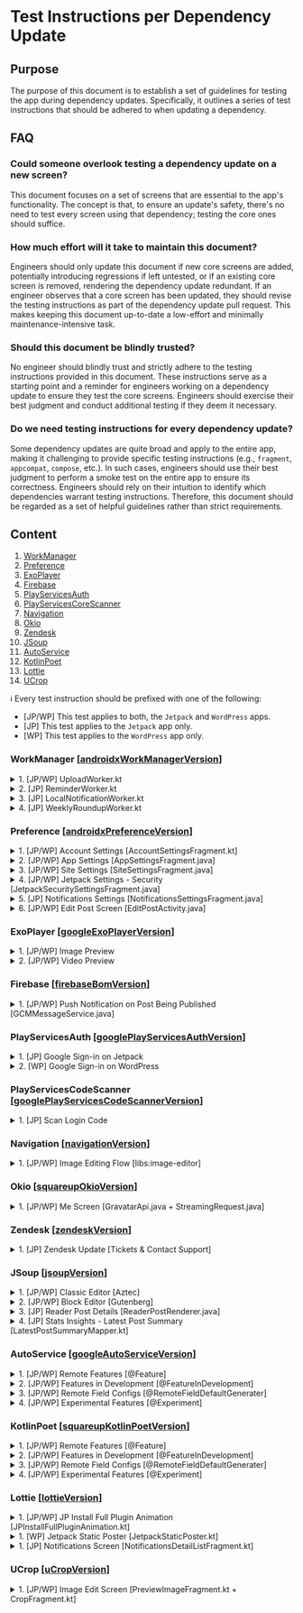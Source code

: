 # Test Instructions per Dependency Update

## Purpose

The purpose of this document is to establish a set of guidelines for testing the app during
dependency updates. Specifically, it outlines a series of test instructions that should be adhered
to when updating a dependency.

## FAQ

### Could someone overlook testing a dependency update on a new screen?

This document focuses on a set of screens that are essential to the app's functionality. The concept
is that, to ensure an update's safety, there's no need to test every screen using that dependency;
testing the core ones should suffice.

### How much effort will it take to maintain this document?

Engineers should only update this document if new core screens are added, potentially introducing
regressions if left untested, or if an existing core screen is removed, rendering the dependency
update redundant. If an engineer observes that a core screen has been updated, they should revise
the testing instructions as part of the dependency update pull request. This makes keeping this
document up-to-date a low-effort and minimally maintenance-intensive task.

### Should this document be blindly trusted?

No engineer should blindly trust and strictly adhere to the testing instructions provided in this
document. These instructions serve as a starting point and a reminder for engineers working on a
dependency update to ensure they test the core screens. Engineers should exercise their best
judgment and conduct additional testing if they deem it necessary.

### Do we need testing instructions for every dependency update?

Some dependency updates are quite broad and apply to the entire app, making it challenging to
provide specific testing instructions (e.g., `fragment`, `appcompat`, `compose`, etc.). In such
cases, engineers should use their best judgment to perform a smoke test on the entire app to ensure
its correctness. Engineers should rely on their intuition to identify which dependencies warrant
testing instructions. Therefore, this document should be regarded as a set of helpful guidelines
rather than strict requirements.

## Content

1. [WorkManager](#workmanager)
2. [Preference](#preference)
3. [ExoPlayer](#exoplayer)
4. [Firebase](#firebase)
5. [PlayServicesAuth](#playservicesauth)
6. [PlayServicesCoreScanner](#playservicescodescanner)
7. [Navigation](#navigation)
8. [Okio](#okio)
9. [Zendesk](#zendesk)
10. [JSoup](#jsoup)
11. [AutoService](#autoservice)
12. [KotlinPoet](#kotlinpoet)
13. [Lottie](#lottie)
14. [UCrop](#ucrop)

ℹ️ Every test instruction should be prefixed with one of the following:
- [JP/WP] This test applies to both, the `Jetpack` and `WordPress` apps.
- [JP] This test applies to the `Jetpack` app only.
- [WP] This test applies to the `WordPress` app only.

### WorkManager [[androidxWorkManagerVersion](https://github.com/wordpress-mobile/WordPress-Android/blob/trunk/build.gradle#L54)] <a name="workmanager"></a>

<details>
  <summary>1. [JP/WP] UploadWorker.kt</summary>

- Go to `Post` screen.
- Create a new post and publish it.
- Turn device offline.
- Go to this post and update it.
- Notice the warning message: `We'll publish the post when your device is back online.`
- Turn device online.
- Notice this post being automatically uploaded.
- Open this post on a web browser and verify the post is indeed updated.

</details>

<details>
  <summary>2. [JP] ReminderWorker.kt</summary>

- Go to `Site Settings` screen.
- Find the `Blogging` section, click on `Reminders`, toggle-on every day and click on `Update`.
- Notice the `All set!` bottom sheet appearing, click `Done`.
- Close the app, preferably swipe the app off.
- Go to the device's `Settings` app, find the `Date & Time` section, turn `Automatic date & time`
  off.
- Set the device's date to a day after today.
- Open the app.
- Verify the `Blogging Reminders` notification appearing. For example, the notification title could
  be `Daily Prompt`, while the notification description something like `Is there anything you feel
  too old to do anymore?`.

</details>

<details>
  <summary>3. [JP] LocalNotificationWorker.kt</summary>

- TODO
- TODO
- TODO

</details>

<details>
  <summary>4. [JP] WeeklyRoundupWorker.kt</summary>

- TODO
- TODO
- TODO

</details>

### Preference [[androidxPreferenceVersion](https://github.com/wordpress-mobile/WordPress-Android/blob/trunk/build.gradle#L50)] <a name="preference"></a>

<details>
  <summary>1. [JP/WP] Account Settings [AccountSettingsFragment.kt]</summary>

- Go to `Me` tab.
- Click on the `Account Settings` button.
- Verify that the `Account Settings` screen is displayed.
- Click on each of the settings within the `Account Settings` screen and verify that every setting
  works as expected.

</details>

<details>
  <summary>2. [JP/WP] App Settings [AppSettingsFragment.java]</summary>

- Go to `Me` tab.
- Click on the `App Settings` button.
- Verify that the `App Settings` screen is displayed.
- Click on each of the settings within the `App Settings` screen and verify that every setting works
  as expected, including the inner settings like the `Privacy Settings`.
- Do the same for the `Debug Settings` screens.

</details>

<details>
  <summary>3. [JP/WP] Site Settings [SiteSettingsFragment.java]</summary>

- Go to `Site Settings` screen.
- Verify that the `Site Settings` screen is displayed.
- Click on each of the settings within the `Site Settings` screen and verify that every setting
  works as expected.

</details>

<details>
  <summary>4. [JP/WP] Jetpack Settings - Security [JetpackSecuritySettingsFragment.java]</summary>

ℹ️ Prerequisite: To have this setting displayed you must have a Jetpack connected site.

- Go to `Site Settings` screen.
- Find the `Jetpack Settings` section and click on `Security`.
- Verify that the `Security` setting screen is displayed.
- Click on each of the settings within the `Security` settings screen and verify that every setting
  works as expected.

</details>

<details>
  <summary>5. [JP] Notifications Settings [NotificationsSettingsFragment.java]</summary>

- Go to `Notifications` tab.
- Click on the `Gear` setting button (top-right).
- Verify that the `Notification Settings` screen is displayed.
- Click on each of the settings within the `Notification Settings` settings screen and verify that
  every setting works as expected.

</details>

<details>
  <summary>6. [JP/WP] Edit Post Screen [EditPostActivity.java]</summary>

ℹ️ Editing a new post uses `PreferenceManager` to `setDefaultValues(...)` for `Account Settings`.

- Go to `Post` screen.
- Edit a new post, add a few of the main blocks and verify that everything is workings as expected.

</details>

### ExoPlayer [[googleExoPlayerVersion](https://github.com/wordpress-mobile/WordPress-Android/blob/trunk/build.gradle#L1)] <a name="exoplayer"></a>

<details>
  <summary>1. [JP/WP] Image Preview</summary>

- Go to `Post` screen.
- Edit a new post, add an `Image` block and then an image into it.
- Having added an image to the image block, click on the image block and then again on the image within.
- This will launch `Media Preview` screen and the image should be previewed.
- Verify that the `Image Preview` is working as expected, that rotating the device works and finally
  that clicking back navigates you back to the post edit screen.

</details>

<details>
  <summary>2. [JP/WP] Video Preview</summary>

- Go to `Post` screen.
- Edit a new post, add an `Video` block but don't add a video into it just yet.
- Find the `Video` block, click on `ADD VIDEO` and then `Choose from device` to choose a video.
- From the list of available videos to choose from screen, click on the `Play` button on the center
  on any video. FYI: If you don't click on the center, this video will get selected for use, but it
  won't play.
- This will launch `Media Preview` screen and the video should start playing.
- Verify that the `Video Preview` is working as expected, that rotating the device works and finally
  that clicking back navigates you back to the list of available videos to choose from screen.

</details>

### Firebase [[firebaseBomVersion](https://github.com/wordpress-mobile/WordPress-Android/blob/trunk/build.gradle#L1)] <a name="firebase"></a>

<details>
    <summary>1. [JP/WP] Push Notification on Post Being Published [GCMMessageService.java]</summary>

- Add a new `blog` post.
- Add any number of blocks.
- Publish the post.
- Verify that, on post being published, you get a push notification with the post's title, which,
  when you click on it, navigates you to the 'Notifications Detail' screen for this post.

</details>

### PlayServicesAuth [[googlePlayServicesAuthVersion](https://github.com/wordpress-mobile/WordPress-Android/blob/trunk/build.gradle#L1)] <a name="playservicesauth"></a>

<details>
  <summary>1. [JP] Google Sign-in on Jetpack</summary>

ℹ️ Prerequisite: If you don't have access to upload an`.aab` to Google Play Store for
   `Jetpack - Website Builder`, post a request to `+systemsrequests`.

- Check-out this branch and edit the `version.properties` file to pick a dummy `versionName` and
  `versionCode`, preferable using a higher `versionCode` to the existing one.
  - I recommend using a `versionCode` of `1000000001` and above.
  - I recommend using an explicit `versionName` like `deps-update-google-play-services-20-4-1`
    (similar to the name of this branch itself)
- Build the release `.aab` locally using this command: `./gradlew bundleJetpackVanillaRelease`
- Upload the locally generated `.aab`, found within the `WordPress/build/outputs/bundle/jetpackVanillaRelease/`
  build folder, and into Google Play Console (`Jetpack - Website Builder`) via:
  `App Bundle Explorer` > `Upload new version` (top-right)
  - Wait for the upload to complete, then via this newly uploaded app version, navigation to the
    `Downloads`, on the `Assets` section, find the `Signed, universal APK` and click the `Download`
    icon (middle-right) to download the signed `.apk` locally.
  - After having this signed `.apk` downloaded locally, go ahead and click on the `Delete app bundle`
    to delete the this app bundle from the list of available app bundles.
- Install this download signed `.apk` using this command:
  `adb install -r Downloads/jpandroid-deps-update-google-play-services-20-4-1-Signed.apk`
  (note that you can use `./tools/rename_apk_aab.sh` to rename the download signed `.apk`)
- If you were already logged-in to Jetpack, log-out and log-in again using the `Continue with Google`
  button (note that you need to use a non `A8C` account to be able to complete this flow).
- Verify that the Google sign-in works, that you have successfully logged-in and are able to use the
  app as expected.

</details>

<details>
  <summary>2. [WP] Google Sign-in on WordPress</summary>

ℹ️ Prerequisite: If you don't have access to upload an`.aab` to Google Play Store for
   `WordPress - Website Builder`, post a request to `+systemsrequests`.

- Check-out this branch and edit the `version.properties` file to pick a dummy `versionName` and
  `versionCode`, preferable using a higher `versionCode` to the existing one.
  - I recommend using a `versionCode` of `1000000001` and above.
  - I recommend using an explicit `versionName` like `deps-update-google-play-services-20-4-1`
    (similar to the name of this branch itself)
- Build the release `.aab` locally using this command: `./gradlew bundleWordPressVanillaRelease`
- Upload the locally generated `.aab`, found within the `WordPress/build/outputs/bundle/wordpressVanillaRelease/`
  build folder, and into Google Play Console (`WordPress - Website Builder`) via:
  `App Bundle Explorer` > `Upload new version` (top-right)
  - Wait for the upload to complete, then via this newly uploaded app version, navigation to the
    `Downloads`, on the `Assets` section, find the `Signed, universal APK` and click the `Download`
    icon (middle-right) to download the signed `.apk` locally.
  - After having this signed `.apk` downloaded locally, go ahead and click on the `Delete app bundle`
    to delete the this app bundle from the list of available app bundles.
- Install this download signed `.apk` using this command:
  `adb install -r Downloads/wpandroid-deps-update-google-play-services-20-4-1-Signed.apk`
  (note that you can use `./tools/rename_apk_aab.sh` to rename the download signed `.apk`)
- If you were already logged-in to WordPress, log-out and log-in again using the `Continue with Google`
  button (note that you need to use a non `A8C` account to be able to complete this flow).
- Verify that the Google sign-in works, that you have successfully logged-in and are able to use the
  app as expected.

</details>

### PlayServicesCodeScanner [[googlePlayServicesCodeScannerVersion](https://github.com/wordpress-mobile/WordPress-Android/blob/trunk/build.gradle#L1)] <a name="playservicescodescanner"></a>

<details>
  <summary>1. [JP] Scan Login Code</summary>

Step.1:
- Build and install the `Jetpack` app (note that you don't need a release build, a debug build will
  suffice).
- Login to the `Jetpack` app with a `WP.com` account (note that you need to use a non `A8C` account
  and a non `2FA` enabled account).
- Navigate to the `Me` screen (click on avatar at top-right).
- (STOP)

Step.2:
- Head over to your desktop and open a web browser (note that using an incognito tab works best).
- Browse to `wordpress.com` (note that if you are logged-in, log-out first).
- Tap the `Log In` link (top-right).
- Tap the `Login via the mobile app` link in the list of options below the main `Continue` button
  (bottom-middle).
- Verify you are on the `Login via the mobile app` view and `Use QR Code to login` is shown, along
  with a QR code for you to scan.
- (STOP)

Step.3:
- Head back to your mobile.
- Tap the `Scan Login Code` item on the `Me` screen you are currently at.
- Scan the QR code on the web browser.
- Follow the remaining prompts on your mobile to login to WordPress on your web browser (desktop),
  verify that you have successfully logged-in and are able to use WordPress as expected.

</details>

### Navigation [[navigationVersion](https://github.com/wordpress-mobile/WordPress-Android/blob/trunk/build.gradle#L1)] <a name="navigation"></a>

<details>
    <summary>1. [JP/WP] Image Editing Flow [libs:image-editor]</summary>

- Add a new `blog` post.
- Add a new `image` block.
- Choose an image and wait for it to be uploaded within the `image` block.
- Click on the `media options` of this image (top right) and then click `edit`.
- Verify that the `Edit Image` screen is shown and functioning as expected.
- Crop the image and click the `done` menu option (top right).
- Make sure the image is updated accordingly.

</details>

### Okio [[squareupOkioVersion](https://github.com/wordpress-mobile/WordPress-Android/blob/trunk/build.gradle#L1)] <a name="okio"></a>

<details>
    <summary>1. [JP/WP] Me Screen [GravatarApi.java + StreamingRequest.java]</summary>

- Go to `Me` tab.
- From the `Me` screen you are in, click on your profile's icon (`CHANGE PHOTO`).
- Choose an image and wait for the `Edit Photo` screen to appear.
- Crop the image and click the `done` menu option (top right).
- Verify the image is updated accordingly.

</details>

### Zendesk [[zendeskVersion](https://github.com/wordpress-mobile/WordPress-Android/blob/trunk/build.gradle#L1)] <a name="zendesk"></a>

<details>
    <summary>1. [JP] Zendesk Update [Tickets & Contact Support]</summary>

ℹ️ This test only works when testing with a normal, non-a8c user account.

- Go to `Me` tab -> `Help` -> `Tickets`.
- Verify that the `My tickets` Zendesk related screen opens and that it lists all of your tickets
  (or non if you don't have any yet).
- Go back to the `Help` settings screen and then click on `Contact Support`.
- Verify that the `Help` Zendesk related screen opens and that you are prompt to `Send a message...`.
- Type `Testing Zendesk X.Y.Z update, please ignore and thank you!` and then send your message.
- Go back to the `Help` settings screen and then click on `Tickets` again.
- Verify that your previously sent message is listed in there and that you can click on it.
  PS: You could also check your emails and verify that you got a
  `Thank you for contacting the WordPress.com support team! (#1234567)` email.
- Verify that clicking on it navigates you to the inner screen where your message is shown as
  `Delivered` along with a predefined automated `mobile support` response message.

</details>

### JSoup [[jsoupVersion](https://github.com/wordpress-mobile/WordPress-Android/blob/trunk/build.gradle#L1)] <a name="jsoup"></a>

<details>
    <summary>1. [JP/WP] Classic Editor [Aztec]</summary>

ℹ️ Disable the `Block Editor` before testing this.

- Go to `Posts` screen and create a new post.
- Add an `Image`, `Video` and any other entry (like `Paragraph`, `Ordered List`, `Quote`, etc).
- Publish this newly created post.
- Verify that this newly created `Classic Editor` related post of yours is being displayed as
  expected, both when previewing it from within the `Posts` and `Reader` screens. FYI: On `Reader`,
  you will find you post within the `FOLLOWING` tab.

</details>

<details>
    <summary>2. [JP/WP] Block Editor [Gutenberg]</summary>

ℹ️ Enable the `Block Editor` before testing this.

- Go to `Posts` screen and create a new post.
- Add an `Image`, `Gallery`, `Video`, `Audio`, `File`, `Media Text` and `Cover` blocks to the post.
- Publish this newly created post.
- Verify that this newly created `Block Editor` related post of yours is being displayed as expected,
  both when previewing it from within the `Posts` and `Reader` screens. FYI: On `Reader`, you will
  find you post within the `FOLLOWING` tab.

</details>

<details>
    <summary>3. [JP] Reader Post Details [ReaderPostRenderer.java]</summary>

- Go to `Reader` screen and click on various posts.
- Verify that each and every post, along with all their details is being displayed as expected.

</details>

<details>
    <summary>4. [JP] Stats Insights - Latest Post Summary [LatestPostSummaryMapper.kt]</summary>

ℹ️ If the `Latest Post Summary` card is not being displayed, navigate to the bottom of the `Stats`
   screen and click on the `Add new stats card`. Then, enabled the `Latest Post Summary` from within
   the `Posts and Pages` group.

- Go to `Stats` screen and its `INSIGHTS` tab.
- Scroll to the `Latest Post Summary` card and verify that it is being displayed as expected.

</details>

### AutoService [[googleAutoServiceVersion](https://github.com/wordpress-mobile/WordPress-Android/blob/trunk/build.gradle#L1)] <a name="autoservice"></a>

<details>
    <summary>1. [JP/WP] Remote Features [@Feature]</summary>

️️ℹ️ Just test the most recent remote feature flag.

</details>

<details>
    <summary>2. [JP/WP] Features in Development [@FeatureInDevelopment]</summary>

ℹ️ Just test the most recent feature flag in development.

</details>

<details>
    <summary>3. [JP/WP] Remote Field Configs [@RemoteFieldDefaultGenerater]</summary>

ℹ️ Just test the most recent remote remote field configs.

</details>

<details>
    <summary>4. [JP/WP] Experimental Features [@Experiment]</summary>

ℹ️ Just test the most recent experimental feature.

</details>

### KotlinPoet [[squareupKotlinPoetVersion](https://github.com/wordpress-mobile/WordPress-Android/blob/trunk/build.gradle#L1)] <a name="kotlinpoet"></a>

<details>
    <summary>1. [JP/WP] Remote Features [@Feature]</summary>

️️ℹ️ Just test the most recent remote feature flag.

</details>

<details>
    <summary>2. [JP/WP] Features in Development [@FeatureInDevelopment]</summary>

ℹ️ Just test the most recent feature flag in development.

</details>

<details>
    <summary>3. [JP/WP] Remote Field Configs [@RemoteFieldDefaultGenerater]</summary>

ℹ️ Just test the most recent remote remote field configs.

</details>

<details>
    <summary>4. [JP/WP] Experimental Features [@Experiment]</summary>

ℹ️ Just test the most recent experimental feature.

</details>

### Lottie [[lottieVersion](https://github.com/wordpress-mobile/WordPress-Android/blob/trunk/build.gradle#L1)] <a name="lottie"></a>

<details>
    <summary>1. [JP/WP] JP Install Full Plugin Animation [JPInstallFullPluginAnimation.kt]</summary>

- TODO
- TODO
- TODO

</details>

<details>
    <summary>1. [WP] Jetpack Static Poster [JetpackStaticPoster.kt]</summary>

- TODO
- TODO
- TODO

</details>

<details>
    <summary>1. [JP] Notifications Screen [NotificationsDetailListFragment.kt]</summary>

- TODO
- TODO
- TODO

</details>

### UCrop [[uCropVersion](https://github.com/wordpress-mobile/WordPress-Android/blob/trunk/build.gradle#L1)] <a name="ucrop"></a>

<details>
    <summary>1. [JP/WP] Image Edit Screen [PreviewImageFragment.kt + CropFragment.kt]</summary>

- Add a new `blog` post.
- Add a new `image` block.
- Choose an image and wait for it to be uploaded within the `image` block.
- Click on the `media options` of this image (top right) and then click `edit`.
- Crop the image and click the `done` menu option (top right).
- Verify the image is updated accordingly.

</details>
